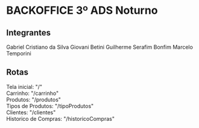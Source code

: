 # BACKOFFICE 3º ADS Noturno
## Integrantes
Gabriel Cristiano da Silva
Giovani Betini
Guilherme Serafim Bonfim
Marcelo Temporini

## Rotas
Tela inicial: "/"
<br />
Carrinho: "/carrinho"
<br />
Produtos: "/produtos"
<br />
Tipos de Produtos: "/tipoProdutos"
<br />
Clientes: "/clientes"
<br />
Historico de Compras: "/historicoCompras"
